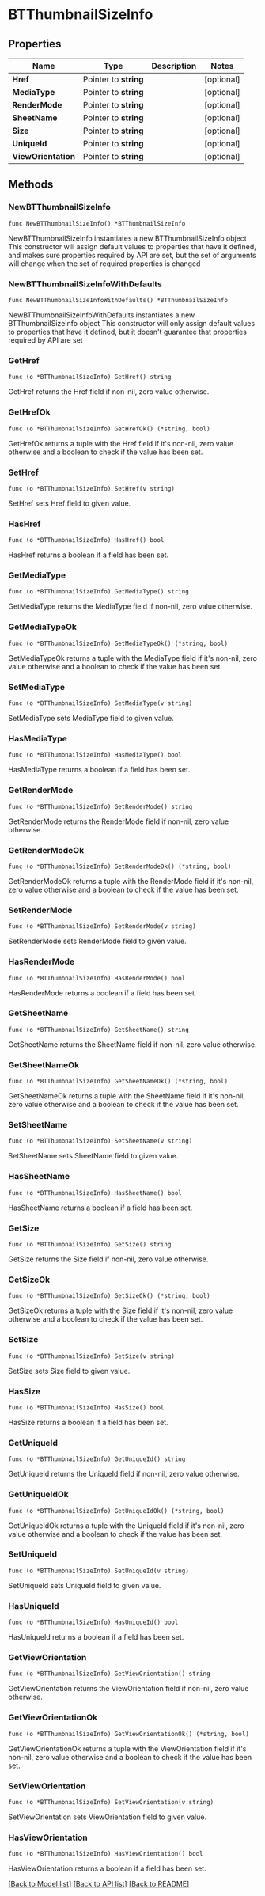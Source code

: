 # BTThumbnailSizeInfo

## Properties

Name | Type | Description | Notes
------------ | ------------- | ------------- | -------------
**Href** | Pointer to **string** |  | [optional] 
**MediaType** | Pointer to **string** |  | [optional] 
**RenderMode** | Pointer to **string** |  | [optional] 
**SheetName** | Pointer to **string** |  | [optional] 
**Size** | Pointer to **string** |  | [optional] 
**UniqueId** | Pointer to **string** |  | [optional] 
**ViewOrientation** | Pointer to **string** |  | [optional] 

## Methods

### NewBTThumbnailSizeInfo

`func NewBTThumbnailSizeInfo() *BTThumbnailSizeInfo`

NewBTThumbnailSizeInfo instantiates a new BTThumbnailSizeInfo object
This constructor will assign default values to properties that have it defined,
and makes sure properties required by API are set, but the set of arguments
will change when the set of required properties is changed

### NewBTThumbnailSizeInfoWithDefaults

`func NewBTThumbnailSizeInfoWithDefaults() *BTThumbnailSizeInfo`

NewBTThumbnailSizeInfoWithDefaults instantiates a new BTThumbnailSizeInfo object
This constructor will only assign default values to properties that have it defined,
but it doesn't guarantee that properties required by API are set

### GetHref

`func (o *BTThumbnailSizeInfo) GetHref() string`

GetHref returns the Href field if non-nil, zero value otherwise.

### GetHrefOk

`func (o *BTThumbnailSizeInfo) GetHrefOk() (*string, bool)`

GetHrefOk returns a tuple with the Href field if it's non-nil, zero value otherwise
and a boolean to check if the value has been set.

### SetHref

`func (o *BTThumbnailSizeInfo) SetHref(v string)`

SetHref sets Href field to given value.

### HasHref

`func (o *BTThumbnailSizeInfo) HasHref() bool`

HasHref returns a boolean if a field has been set.

### GetMediaType

`func (o *BTThumbnailSizeInfo) GetMediaType() string`

GetMediaType returns the MediaType field if non-nil, zero value otherwise.

### GetMediaTypeOk

`func (o *BTThumbnailSizeInfo) GetMediaTypeOk() (*string, bool)`

GetMediaTypeOk returns a tuple with the MediaType field if it's non-nil, zero value otherwise
and a boolean to check if the value has been set.

### SetMediaType

`func (o *BTThumbnailSizeInfo) SetMediaType(v string)`

SetMediaType sets MediaType field to given value.

### HasMediaType

`func (o *BTThumbnailSizeInfo) HasMediaType() bool`

HasMediaType returns a boolean if a field has been set.

### GetRenderMode

`func (o *BTThumbnailSizeInfo) GetRenderMode() string`

GetRenderMode returns the RenderMode field if non-nil, zero value otherwise.

### GetRenderModeOk

`func (o *BTThumbnailSizeInfo) GetRenderModeOk() (*string, bool)`

GetRenderModeOk returns a tuple with the RenderMode field if it's non-nil, zero value otherwise
and a boolean to check if the value has been set.

### SetRenderMode

`func (o *BTThumbnailSizeInfo) SetRenderMode(v string)`

SetRenderMode sets RenderMode field to given value.

### HasRenderMode

`func (o *BTThumbnailSizeInfo) HasRenderMode() bool`

HasRenderMode returns a boolean if a field has been set.

### GetSheetName

`func (o *BTThumbnailSizeInfo) GetSheetName() string`

GetSheetName returns the SheetName field if non-nil, zero value otherwise.

### GetSheetNameOk

`func (o *BTThumbnailSizeInfo) GetSheetNameOk() (*string, bool)`

GetSheetNameOk returns a tuple with the SheetName field if it's non-nil, zero value otherwise
and a boolean to check if the value has been set.

### SetSheetName

`func (o *BTThumbnailSizeInfo) SetSheetName(v string)`

SetSheetName sets SheetName field to given value.

### HasSheetName

`func (o *BTThumbnailSizeInfo) HasSheetName() bool`

HasSheetName returns a boolean if a field has been set.

### GetSize

`func (o *BTThumbnailSizeInfo) GetSize() string`

GetSize returns the Size field if non-nil, zero value otherwise.

### GetSizeOk

`func (o *BTThumbnailSizeInfo) GetSizeOk() (*string, bool)`

GetSizeOk returns a tuple with the Size field if it's non-nil, zero value otherwise
and a boolean to check if the value has been set.

### SetSize

`func (o *BTThumbnailSizeInfo) SetSize(v string)`

SetSize sets Size field to given value.

### HasSize

`func (o *BTThumbnailSizeInfo) HasSize() bool`

HasSize returns a boolean if a field has been set.

### GetUniqueId

`func (o *BTThumbnailSizeInfo) GetUniqueId() string`

GetUniqueId returns the UniqueId field if non-nil, zero value otherwise.

### GetUniqueIdOk

`func (o *BTThumbnailSizeInfo) GetUniqueIdOk() (*string, bool)`

GetUniqueIdOk returns a tuple with the UniqueId field if it's non-nil, zero value otherwise
and a boolean to check if the value has been set.

### SetUniqueId

`func (o *BTThumbnailSizeInfo) SetUniqueId(v string)`

SetUniqueId sets UniqueId field to given value.

### HasUniqueId

`func (o *BTThumbnailSizeInfo) HasUniqueId() bool`

HasUniqueId returns a boolean if a field has been set.

### GetViewOrientation

`func (o *BTThumbnailSizeInfo) GetViewOrientation() string`

GetViewOrientation returns the ViewOrientation field if non-nil, zero value otherwise.

### GetViewOrientationOk

`func (o *BTThumbnailSizeInfo) GetViewOrientationOk() (*string, bool)`

GetViewOrientationOk returns a tuple with the ViewOrientation field if it's non-nil, zero value otherwise
and a boolean to check if the value has been set.

### SetViewOrientation

`func (o *BTThumbnailSizeInfo) SetViewOrientation(v string)`

SetViewOrientation sets ViewOrientation field to given value.

### HasViewOrientation

`func (o *BTThumbnailSizeInfo) HasViewOrientation() bool`

HasViewOrientation returns a boolean if a field has been set.


[[Back to Model list]](../README.md#documentation-for-models) [[Back to API list]](../README.md#documentation-for-api-endpoints) [[Back to README]](../README.md)


